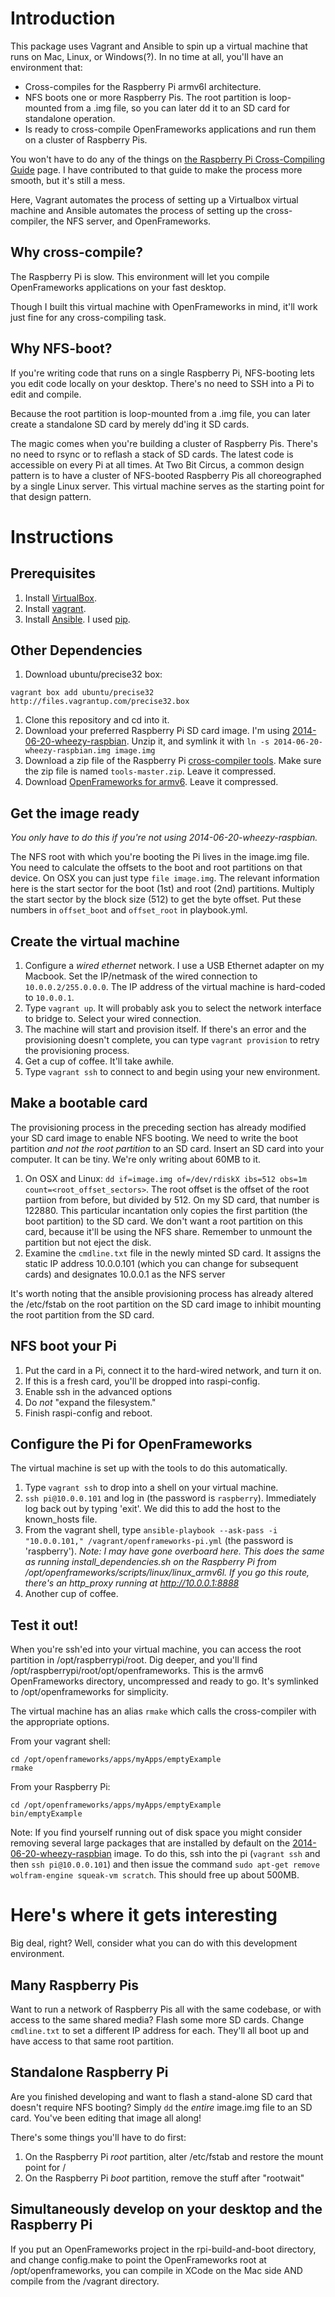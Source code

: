 # Introduction

This package uses Vagrant and Ansible to spin up a virtual machine that runs on Mac, Linux, or Windows(?).  In no time at all, you'll have an environment that:

- Cross-compiles for the Raspberry Pi armv6l architecture.
- NFS boots one or more Raspberry Pis.  The root partition is loop-mounted from a .img file, so you can later dd it to an SD card for standalone operation.
- Is ready to cross-compile OpenFrameworks applications and run them on a cluster of Raspberry Pis.

You won't have to do any of the things on [the Raspberry Pi Cross-Compiling Guide](http://www.openframeworks.cc/setup/raspberrypi/Raspberry-Pi-Cross-compiling-guide.html) page.  I have contributed to that guide to make the process more smooth, but it's still a mess.

Here, Vagrant automates the process of setting up a Virtualbox virtual machine and Ansible automates the process of setting up the cross-compiler, the NFS server, and OpenFrameworks.

## Why cross-compile?

The Raspberry Pi is slow.  This environment will let you compile OpenFrameworks applications on your fast desktop.

Though I built this virtual machine with OpenFrameworks in mind, it'll work just fine for any cross-compiling task.

## Why NFS-boot?

If you're writing code that runs on a single Raspberry Pi, NFS-booting lets you edit code locally on your desktop.  There's no need to SSH into a Pi to edit and compile.

Because the root partition is loop-mounted from a .img file, you can later create a standalone SD card by merely dd'ing it SD cards.

The magic comes when you're building a cluster of Raspberry Pis.  There's no need to rsync or to reflash a stack of SD cards.  The latest code is accessible on every Pi at all times.  At Two Bit Circus, a common design pattern is to have a cluster of NFS-booted Raspberry Pis all choreographed by a single Linux server.  This virtual machine serves as the starting point for that design pattern.

# Instructions

## Prerequisites

1. Install [VirtualBox](https://www.virtualbox.org/).
1. Install [vagrant](http://www.vagrantup.com/).
1. Install [Ansible](http://ansible.com).  I used [pip](https://devopsu.com/guides/ansible-mac-osx.html).

## Other Dependencies

1. Download ubuntu/precise32 box: 

  ```vagrant box add ubuntu/precise32 http://files.vagrantup.com/precise32.box```

1. Clone this repository and cd into it.
1. Download your preferred Raspberry Pi SD card image.  I'm using [2014-06-20-wheezy-raspbian](http://downloads.raspberrypi.org/raspbian_latest).  Unzip it, and symlink it with `ln -s 2014-06-20-wheezy-raspbian.img image.img`
1. Download a zip file of the Raspberry Pi [cross-compiler tools](https://github.com/raspberrypi/tools/archive/master.zip).  Make sure the zip file is named `tools-master.zip`.  Leave it compressed.
1. Download [OpenFrameworks for armv6](http://www.openframeworks.cc/versions/v0.8.4/of_v0.8.4_linuxarmv6l_release.tar.gz).  Leave it compressed.

## Get the image ready
_You only have to do this if you're not using 2014-06-20-wheezy-raspbian._

The NFS root with which you're booting the Pi lives in the image.img file.  You need to calculate the offsets to the boot and root partitions on that device.  On OSX you can just type `file image.img`.  The relevant information here is the start sector for the boot (1st) and root (2nd) partitions.  Multiply the start sector by the block size (512) to get the byte offset.  Put these numbers in `offset_boot` and `offset_root` in playbook.yml.

## Create the virtual machine

1. Configure a _wired ethernet_ network.  I use a USB Ethernet adapter on my Macbook.  Set the IP/netmask of the wired connection to `10.0.0.2/255.0.0.0`.  The IP address of the virtual machine is hard-coded to `10.0.0.1`.
1. Type `vagrant up`.  It will probably ask you to select the network interface to bridge to.  Select your wired connection.
1. The machine will start and provision itself.  If there's an error and the provisioning doesn't complete, you can type `vagrant provision` to retry the provisioning process.
1. Get a cup of coffee.  It'll take awhile.
1. Type `vagrant ssh` to connect to and begin using your new environment.

## Make a bootable card

The provisioning process in the preceding section has already modified your SD card image to enable NFS booting.  We need to write the boot partition _and not the root partition_ to an SD card.  Insert an SD card into your computer.  It can be tiny.  We're only writing about 60MB to it.

1. On OSX and Linux: `dd if=image.img of=/dev/rdiskX ibs=512 obs=1m count=<root_offset_sectors>`.  The root offset is the offset of the root partiion from before, but divided by 512.  On my SD card, that number is 122880.  This particular incantation only copies the first partition (the boot partition) to the SD card.  We don't want a root partition on this card, because it'll be using the NFS share. Remember to unmount the partition but not eject the disk.
1. Examine the `cmdline.txt` file in the newly minted SD card.  It assigns the static IP address 10.0.0.101 (which you can change for subsequent cards) and designates 10.0.0.1 as the NFS server

It's worth noting that the ansible provisioning process has already altered the /etc/fstab on the root partition on the SD card image to inhibit mounting the root partition from the SD card.

## NFS boot your Pi

1. Put the card in a Pi, connect it to the hard-wired network, and turn it on.
1. If this is a fresh card, you'll be dropped into raspi-config.
  1. Enable ssh in the advanced options
  1. Do _not_ "expand the filesystem."
1. Finish raspi-config and reboot.

## Configure the Pi for OpenFrameworks

The virtual machine is set up with the tools to do this automatically. 

1. Type `vagrant ssh` to drop into a shell on your virtual machine.
1. `ssh pi@10.0.0.101` and log in (the password is `raspberry`).  Immediately log back out by typing 'exit'. We did this to add the host to the known_hosts file.
1. From the vagrant shell, type `ansible-playbook --ask-pass -i "10.0.0.101," /vagrant/openframeworks-pi.yml` (the password is 'raspberry').  *Note: I may have gone overboard here.  This does the same as running install_dependencies.sh on the Raspberry Pi from /opt/openframeworks/scripts/linux/linux_armv6l.  If you go this route, there's an http_proxy running at http://10.0.0.1:8888*  
1. Another cup of coffee.

## Test it out!

When you're ssh'ed into your virtual machine, you can access the root partition in /opt/raspberrypi/root.  Dig deeper, and you'll find /opt/raspberrypi/root/opt/openframeworks.  This is the armv6 OpenFrameworks directory, uncompressed and ready to go.  It's symlinked to /opt/openframeworks for simplicity.

The virtual machine has an alias `rmake` which calls the cross-compiler with the appropriate options.

From your vagrant shell:

    cd /opt/openframeworks/apps/myApps/emptyExample
    rmake

From your Raspberry Pi:

    cd /opt/openframeworks/apps/myApps/emptyExample
    bin/emptyExample

Note: If you find yourself running out of disk space you might consider removing several large packages that are installed by default on the [2014-06-20-wheezy-raspbian](http://downloads.raspberrypi.org/raspbian_latest) image.  To do this, ssh into the pi (`vagrant ssh` and then `ssh pi@10.0.0.101`) and then issue the command `sudo apt-get remove wolfram-engine squeak-vm scratch`.  This should free up about 500MB.

# Here's where it gets interesting

Big deal, right?  Well, consider what you can do with this development environment.

## Many Raspberry Pis
Want to run a network of Raspberry Pis all with the same codebase, or with access to the same shared media?  Flash some more SD cards.  Change `cmdline.txt` to set a different IP address for each.  They'll all boot up and have access to that same root partition.

## Standalone Raspberry Pi
Are you finished developing and want to flash a stand-alone SD card that doesn't require NFS booting?  Simply `dd` the _entire_ image.img file to an SD card.  You've been editing that image all along!  

There's some things you'll have to do first:

1. On the Raspberry Pi _root_ partition, alter /etc/fstab and restore the mount point for /
1. On the Raspberry Pi _boot_ partition, remove the stuff after "rootwait"

## Simultaneously develop on your desktop and the Raspberry Pi

If you put an OpenFrameworks project in the rpi-build-and-boot directory, and change config.make to point the OpenFrameworks root at /opt/openframeworks, you can compile in XCode on the Mac side AND compile from the /vagrant directory.






